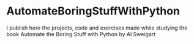 # AutomateBoringStuffWithPython
I publish here the projects, code and exercises made while studying the book Automate the Boring Stuff with Python by Al Sweigart
